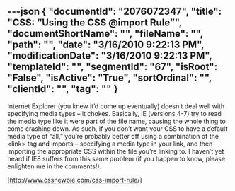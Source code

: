 ---json
{
  "documentId": "2076072347",
  "title": "CSS: “Using the CSS @import Rule”",
  "documentShortName": "",
  "fileName": "",
  "path": "",
  "date": "3/16/2010 9:22:13 PM",
  "modificationDate": "3/16/2010 9:22:13 PM",
  "templateId": "",
  "segmentId": "67",
  "isRoot": "False",
  "isActive": "True",
  "sortOrdinal": "",
  "clientId": "",
  "tag": ""
}
---

Internet Explorer (you knew it’d come up eventually) doesn’t deal well with specifying media types – it chokes. Basically, IE (versions 4-7) try to read the media type like it were part of the file name, causing the whole thing to come crashing down. As such, if you don’t want your CSS to have a default media type of “all,” you’re probably better off using a combination of the &lt;link&gt; tag and imports – specifying a media type in your link, and then importing the appropriate CSS within the file you’re linking to. I haven’t yet heard if IE8 suffers from this same problem (if you happen to know, please enlighten me in the comments!).

[http://www.cssnewbie.com/css-import-rule/]
